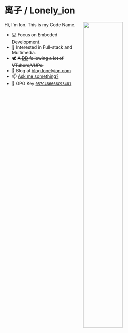 # 离子 / Lonely_ion

<a href="https://github.com/lonelyion?tab=repositories">
  <img align="right" src="https://github-readme-stats.vercel.app/api?username=lonelyion&show_icons=true&title_color=A39EBC&icon_color=A39EBC&text_color=000&bg_color=ffffff&hide_border=true" width="50%" />
</a>

Hi, I'm Ion. This is my Code Name.

+ 💻 Focus on Embeded Development.
+ 🎨 Interested in Full-stack and Multimedia.
+ 🕊 <s>A [DD](https://zh.moegirl.org.cn/index.php?title=DD%E5%85%9A) following a lot of VTubers/VUPs.</s>
+ 🏡 Blog at [blog.lonelyion.com](https://blog.lonelyion.com)
+ 📫 [Ask me something?](https://box.lonelyion.com/_/lonelyion)
+ 🔑 GPG Key [`057C486666C93481`](https://keybase.io/lonely_ion/pgp_keys.asc)
